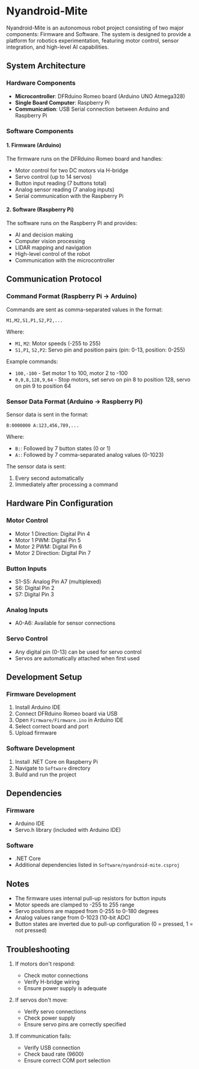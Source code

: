 # Nyandroid-Mite

Nyandroid-Mite is an autonomous robot project consisting of two major components: Firmware and Software. The system is designed to provide a platform for robotics experimentation, featuring motor control, sensor integration, and high-level AI capabilities.

## System Architecture

### Hardware Components
- **Microcontroller**: DFRduino Romeo board (Arduino UNO Atmega328)
- **Single Board Computer**: Raspberry Pi
- **Communication**: USB Serial connection between Arduino and Raspberry Pi

### Software Components

#### 1. Firmware (Arduino)
The firmware runs on the DFRduino Romeo board and handles:
- Motor control for two DC motors via H-bridge
- Servo control (up to 14 servos)
- Button input reading (7 buttons total)
- Analog sensor reading (7 analog inputs)
- Serial communication with the Raspberry Pi

#### 2. Software (Raspberry Pi)
The software runs on the Raspberry Pi and provides:
- AI and decision making
- Computer vision processing
- LIDAR mapping and navigation
- High-level control of the robot
- Communication with the microcontroller

## Communication Protocol

### Command Format (Raspberry Pi → Arduino)
Commands are sent as comma-separated values in the format:
```
M1,M2,S1,P1,S2,P2,...
```
Where:
- `M1`, `M2`: Motor speeds (-255 to 255)
- `S1,P1`, `S2,P2`: Servo pin and position pairs (pin: 0-13, position: 0-255)

Example commands:
- `100,-100` - Set motor 1 to 100, motor 2 to -100
- `0,0,8,128,9,64` - Stop motors, set servo on pin 8 to position 128, servo on pin 9 to position 64

### Sensor Data Format (Arduino → Raspberry Pi)
Sensor data is sent in the format:
```
B:0000000 A:123,456,789,...
```
Where:
- `B:`: Followed by 7 button states (0 or 1)
- `A:`: Followed by 7 comma-separated analog values (0-1023)

The sensor data is sent:
1. Every second automatically
2. Immediately after processing a command

## Hardware Pin Configuration

### Motor Control
- Motor 1 Direction: Digital Pin 4
- Motor 1 PWM: Digital Pin 5
- Motor 2 PWM: Digital Pin 6
- Motor 2 Direction: Digital Pin 7

### Button Inputs
- S1-S5: Analog Pin A7 (multiplexed)
- S6: Digital Pin 2
- S7: Digital Pin 3

### Analog Inputs
- A0-A6: Available for sensor connections

### Servo Control
- Any digital pin (0-13) can be used for servo control
- Servos are automatically attached when first used

## Development Setup

### Firmware Development
1. Install Arduino IDE
2. Connect DFRduino Romeo board via USB
3. Open `Firmware/Firmware.ino` in Arduino IDE
4. Select correct board and port
5. Upload firmware

### Software Development
1. Install .NET Core on Raspberry Pi
2. Navigate to `Software` directory
3. Build and run the project

## Dependencies

### Firmware
- Arduino IDE
- Servo.h library (included with Arduino IDE)

### Software
- .NET Core
- Additional dependencies listed in `Software/nyandroid-mite.csproj`

## Notes
- The firmware uses internal pull-up resistors for button inputs
- Motor speeds are clamped to -255 to 255 range
- Servo positions are mapped from 0-255 to 0-180 degrees
- Analog values range from 0-1023 (10-bit ADC)
- Button states are inverted due to pull-up configuration (0 = pressed, 1 = not pressed)

## Troubleshooting
1. If motors don't respond:
   - Check motor connections
   - Verify H-bridge wiring
   - Ensure power supply is adequate

2. If servos don't move:
   - Verify servo connections
   - Check power supply
   - Ensure servo pins are correctly specified

3. If communication fails:
   - Verify USB connection
   - Check baud rate (9600)
   - Ensure correct COM port selection
